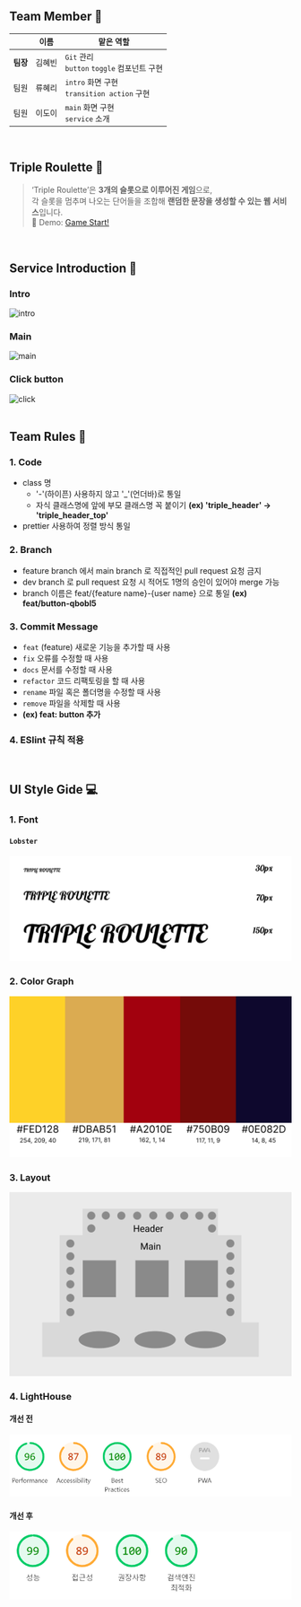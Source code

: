 ## Team Member 👥
| | 이름 | 맡은 역할 |
| --- | --- | --- |
| **팀장** | 김혜빈 | `Git` 관리<br/>`button` `toggle` 컴포넌트 구현 |
| 팀원 | 류혜리 | `intro` 화면 구현 <br/>`transition action` 구현 |
| 팀원 | 이도이 | `main` 화면 구현 <br/>`service` 소개 |
<br />

## Triple Roulette 🎰
> ‘Triple Roulette’은 **3개의 슬롯으로 이루어진 게임**으로, <br />
각 슬롯을 멈추며 나오는 단어들을 조합해 **랜덤한 문장을 생성할 수 있는 웹 서비스**입니다.<br />
🔗 Demo: [Game Start!](https://woorifisa-service-dev-3rd.github.io/frontend-1st-triple_roulette/)
<br />

## Service Introduction 👀
### Intro
![intro](./gif/intro.gif)
### Main
![main](./gif/main.gif)
### Click button
![click](./gif/button.gif)
<br /><br />

## Team Rules 💬
### 1. Code
- class 명
  - '-'(하이픈) 사용하지 않고 '_'(언더바)로 통일
  - 자식 클래스명에 앞에 부모 클래스명 꼭 붙이기 **(ex) 'triple_header' -> 'triple_header_top'**
- prettier 사용하여 정렬 방식 통일
### 2. Branch
- feature branch 에서 main branch 로 직접적인 pull request 요청 금지
- dev branch 로 pull request 요청 시 적어도 1명의 승인이 있어야 merge 가능
- branch 이름은 feat/{feature name}-{user name} 으로 통일 **(ex) feat/button-qbobl5**
### 3. Commit Message
* `feat` (feature) 새로운 기능을 추가할 때 사용
* `fix` 오류를 수정할 때 사용
* `docs` 문서를 수정할 때 사용
* `refactor` 코드 리팩토링을 할 때 사용
* `rename` 파일 혹은 폴더명을 수정할 때 사용
* `remove` 파일을 삭제할 때 사용
* **(ex) feat: button 추가**

### 4. ESlint 규칙 적용
<br />

## UI Style Gide 💻
### 1. Font
#### `Lobster`
![font](./gif/font.png)
### 2. Color Graph
![color](./gif/color.png)
### 3. Layout
![layout](./gif/layout.png)
### 4. LightHouse
#### 개선 전
![before](./gif/before.png)
#### 개선 후
![after](./gif/after.PNG)

